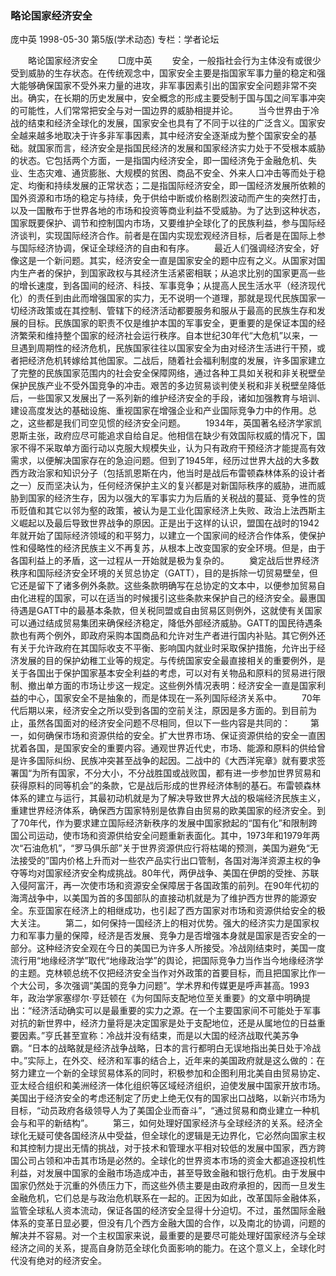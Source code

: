 ### 略论国家经济安全
庞中英
1998-05-30
第5版(学术动态)
专栏：学者论坛

　　略论国家经济安全
　　□庞中英
　　安全，一般指社会行为主体没有或很少受到威胁的生存状态。在传统观念中，国家安全主要是指国家军事力量的稳定和强大能够确保国家不受外来力量的进攻，非军事因素引出的国家安全问题非常不突出。确实，在长期的历史发展中，安全概念的形成主要受制于国与国之间军事冲突的可能性，人们常常把安全与对一国边界的威胁相提并论。
　　当今世界由于冷战的结束和经济全球化的发展，国家安全也具有了不同于以往的广泛含义。国家安全越来越多地取决于许多非军事因素，其中经济安全逐渐成为整个国家安全的基础。就国家而言，经济安全是指国民经济的发展和国家经济实力处于不受根本威胁的状态。它包括两个方面，一是指国内经济安全，即一国经济免于金融危机、失业、生态灾难、通货膨胀、大规模的贫困、商品不安全、外来人口冲击等而处于稳定、均衡和持续发展的正常状态；二是指国际经济安全，即一国经济发展所依赖的国外资源和市场的稳定与持续，免于供给中断或价格剧烈波动而产生的突然打击，以及一国散布于世界各地的市场和投资等商业利益不受威胁。为了达到这种状态，国家既要保护、调节和控制国内市场，又要维护全球化了的民族利益，参与国际经济谈判，实现国际经济合作。前者是在国内实现宏观经济目标，后者是在国际上参与国际经济协调，保证全球经济的自由和有序。
　　最近人们强调经济安全，好像这是一个新问题。其实，经济安全一直是国家安全的题中应有之义。从国家对国内生产者的保护，到国家政权与其经济生活紧密相联；从追求比别的国家更高一些的增长速度，到各国间的经济、科技、军事竞争；从提高人民生活水平（经济现代化）的责任到由此而增强国家的实力，无不说明一个道理，那就是现代民族国家一切经济政策或在其控制、管辖下的经济活动都要服务和服从于最高的民族生存和发展的目标。民族国家的职责不仅是维护本国的军事安全，更重要的是保证本国的经济繁荣和维持整个国家的经济社会运行秩序。自本世纪30年代“大危机”以来，一旦遇到周期性的经济危机，民族国家往往以国家安全为由对经济生活进行干预，或者把经济危机转嫁给其他国家。二战后，随着社会福利制度的发展，许多国家建立了完整的民族国家范围内的社会安全保障网络，通过各种工具如关税和非关税壁垒保护民族产业不受外国竞争的冲击。艰苦的多边贸易谈判使关税和非关税壁垒降低后，一些国家又发展出了一系列新的维护经济安全的手段，诸如加强教育与培训、建设高度发达的基础设施、重视国家在增强企业和产业国际竞争力中的作用。总之，这些都是我们司空见惯的经济安全问题。
　　1934年，英国著名经济学家凯恩斯主张，政府应尽可能追求自给自足。他相信在缺少有效国际权威的情况下，国家不得不采取单方面行动以克服大规模失业，认为只有政府干预经济才能提高有效需求，以便解决国家存在的急迫问题。但到了1945年，经历过世界大战的大多数西方政治家和知识分子（包括凯恩斯在内，他当时是战后布雷顿森林体系的设计者之一）反而坚决认为，任何经济保护主义的复兴都是对新国际秩序的威胁，进而威胁到国家的经济生存，因为以强大的军事实力为后盾的关税战的蔓延、竞争性的货币贬值和其它以邻为壑的政策，被认为是工业化国家经济上失败、政治上法西斯主义崛起以及最后导致世界战争的原因。正是出于这样的认识，盟国在战时的1942年就开始了国际经济领域的和平努力，以建立一个国家间的经济合作体系，使保护性和侵略性的经济民族主义不再复苏，从根本上改变国家的安全环境。但是，由于各国利益上的矛盾，这一过程从一开始就是极为复杂的。
　　奠定战后世界经济秩序和国际经济安全环境的关贸总协定（GATT），目的是拆除一切贸易壁垒，但它还是留下了诸多例外条款。这些条款明确写在总协定的文本中，以便参加贸易自由化进程的国家，可以在适当的时候援引这些条款来保护自己的经济安全。最惠国待遇是GATT中的最基本条款，但关税同盟或自由贸易区则例外，这就使有关国家可以通过结成贸易集团来确保经济稳定，降低外部经济威胁。GATT的国民待遇条款也有两个例外，即政府采购本国商品和允许对生产者进行国内补贴。其它例外还有关于允许政府在其国际收支不平衡、影响国内就业时采取保护措施，允许出于经济发展的目的保护幼稚工业等的规定。与传统国家安全最直接相关的重要例外，是关于各国出于保护国家基本安全利益的考虑，可以对有关物品和原料的贸易进行限制、撤出单方面的市场让步这一规定。这些例外情况表明：经济安全一直是国家利益的中心，国家安全不是抽象的，而是体现在一系列国际经济关系中。
　　70年代后期以来，经济安全之所以受到各国的空前关注，原因是多方面的。到目前为止，虽然各国面对的经济安全问题不尽相同，但以下一些内容是共同的：
　　第一，如何确保市场和资源供给的安全。扩大世界市场、保证资源供给的安全一直困扰着各国，是国家安全的重要内容。通观世界近代史，市场、能源和原料的供给曾是许多国际纠纷、民族冲突甚至战争的起因。二战中的《大西洋宪章》就有要求签署国“为所有国家，不分大小，不分战胜国或战败国，都有进一步参加世界贸易和获得原料的同等机会”的条款，它是战后形成的世界经济体制的基石。布雷顿森林体系的建立与运行，其最初动机就是为了解决导致世界大战的极端经济民族主义，重建世界经济体系，确保西方国家特别是依靠自由贸易的欧美国家的经济安全。到了70年代，作为要求建立国际经济新秩序的发展中国家掀起的“国有化”和限制跨国公司运动，使市场和资源供给安全问题重新表面化。其中，1973年和1979年两次“石油危机”，“罗马俱乐部”关于世界资源供应行将枯竭的预测，美国为避免“无法接受的”国内价格上升而对一些农产品实行出口管制，各国对海洋资源主权的争夺等均对国家经济安全构成挑战。80年代，两伊战争、美国在伊朗的受挫、苏联入侵阿富汗，再一次使市场和资源安全保障居于各国政策的前列。在90年代初的海湾战争中，以美国为首的多国部队的直接动机就是为了维护西方世界的能源安全。东亚国家在经济上的相继成功，也引起了西方国家对市场和资源供给安全的极大关注。
　　第二，如何保持一国经济上的相对优势。强大的经济实力是国家权力和军事力量的保障，经济是否发展、竞争力是否增强本身就是国家是否安全的一部分。这种经济安全观在今日的美国已为许多人所接受。冷战刚结束时，美国一度流行用“地缘经济学”取代“地缘政治学”的舆论，把国际竞争力当作当今地缘经济学的主题。克林顿总统不仅把经济安全当作对外政策的首要目标，而且把国家比作一个大公司，多次强调“美国的竞争力问题”。学术界和传媒更是呼声甚高。1993年，政治学家塞缪尔·亨廷顿在《为何国际支配地位至关重要》的文章中明确提出：“经济活动确实可以是最重要的实力之源。在一个主要国家间不可能处于军事对抗的新世界中，经济力量将是决定国家是处于支配地位，还是从属地位的日益重要因素。”亨氏甚至宣称：冷战并没有结束，而是以大国的经济战取代美苏争霸。“日本的战略就是经济战争战略，日本的言行都明白无误地指出美日处于冷战中。”实际上，在外交、经济和军事的结合上，近年来的美国政府就是这么做的：在努力建立一个新的全球贸易体系的同时，积极参加和企图利用北美自由贸易协定、亚太经合组织和美洲经济一体化组织等区域经济组织，迫使发展中国家开放市场。美国出于经济安全的考虑还制定了历史上绝无仅有的国家出口战略，以新兴市场为目标，“动员政府各级领导人为了美国企业而奋斗”，“通过贸易和商业建立一种机会与和平的新结构”。
　　第三，如何处理好国家经济与全球经济的关系。经济全球化无疑可使各国经济从中受益，但全球化的逻辑是无边界化，它必然向国家主权和其控制力提出无情的挑战，对于技术和管理水平相对较低的发展中国家，西方跨国公司占领和冲击其市场是必然的。全球化的世界资本市场的资金大都追逐投机性利益，对发展中国家的金融市场造成冲击，甚至导致金融和银行危机。由于发展中国家仍然处于沉重的外债压力下，而这些外债主要是由政府承担的，因而一旦发生金融危机，它们总是与政治危机联系在一起的。正因为如此，改革国际金融体系，监管全球私人资本流动，保证各国的经济安全显得十分迫切。不过，虽然国际金融体系的变革日显必要，但没有几个西方金融大国的合作，以及南北的协调，问题的解决并不容易。对一个主权国家来说，最重要的是要尽可能处理好国家经济与全球经济之间的关系，提高自身防范全球化负面影响的能力。在这个意义上，全球化时代没有绝对的经济安全。
